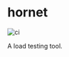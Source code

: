 # hornet
![ci](https://github.com/hornet-test/hornet/actions/workflows/ci.yaml/badge.svg)

A load testing tool.
